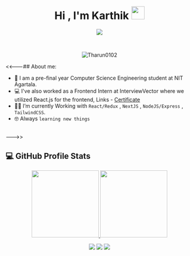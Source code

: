<h1 align="center">Hi , I'm Karthik <img src="https://media.giphy.com/media/hvRJCLFzcasrR4ia7z/giphy.gif" width="35"></h1>
<p align="center">
  <a href="https://github.com/DenverCoder1/readme-typing-svg"><img src="https://readme-typing-svg.herokuapp.com?lines=Computer+Science+Student;Web+Developer;DS%20|%20Algorithms%20|%20OOP%20;Specialist%20on%20Codeforces;Always%20learning%20new%20things&center=true&width=500&height=50"></a>
</p>


<br>

<p align="center"> 
	<img src="https://komarev.com/ghpvc/?username=Tharun0102&label=Profile%20views&color=0e75b6&style=plastic" alt="Tharun0102" /> 
</p>


<<---## About me:
- :school: I am a pre-final year Computer Science Engineering student at NIT Agartala.
- :computer: I've also worked as a Frontend Intern at InterviewVector where we utilized React.js for the frontend, Links - [Certificate](https://drive.google.com/file/d/1sLbYxhV55XKUH5_LII-xHSIupPEVPVop/view?usp=sharing)
- :student: I’m currently Working with `React/Redux` , `NextJS` , `NodeJS/Express` , `TailwindCSS`.
- :nerd_face: Always `learning new things`

<br> --->>



## 💻 GitHub Profile Stats
  <p align="center">
<a href="https://github.com/Tharun0102">
  <img height="180em" src="https://github-readme-stats-eight-theta.vercel.app/api?username=Tharun0102&show_icons=true&theme=algolia&include_all_commits=true&count_private=true"/>
  <img height="180em" src="https://github-readme-stats-eight-theta.vercel.app/api/top-langs/?username=Tharun0102&layout=compact&langs_count=8&theme=algolia"/>
</a>
</p>


<p align="center">
<a href="https://linkedin.com/in/Tharun0102"><img src="https://img.shields.io/badge/-Tharun%20Chowdary-blue?style=flat&logo=Linkedin&logoColor=white""/></a>
<a href="mailto:rallapallitharun14@gmail.com"><img src="https://img.shields.io/badge/-Tharun%20Chowdary-red?style=flat&logo=Gmail&logoColor=white""/></a>
<a href="https://instagram.com/tharunchowdary112"><img src="https://img.shields.io/badge/-%40tharunchowdary112-E4405F?style=flat&logo=Instagram&logoColor=white"/></a>
</p>

